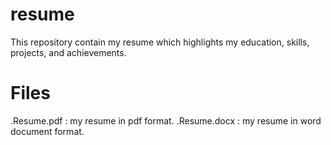 # resume
This repository contain my resume which highlights my education, skills, projects, and achievements.

# Files
.Resume.pdf : my resume in pdf format.
.Resume.docx : my resume in word document format.
